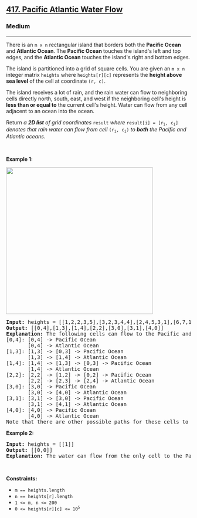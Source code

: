 <h2><a href="https://leetcode.com/problems/pacific-atlantic-water-flow/">417. Pacific Atlantic Water Flow</a></h2><h3>Medium</h3><hr><div style="user-select: auto;"><p style="user-select: auto;">There is an <code style="user-select: auto;">m x n</code> rectangular island that borders both the <strong style="user-select: auto;">Pacific Ocean</strong> and <strong style="user-select: auto;">Atlantic Ocean</strong>. The <strong style="user-select: auto;">Pacific Ocean</strong> touches the island's left and top edges, and the <strong style="user-select: auto;">Atlantic Ocean</strong> touches the island's right and bottom edges.</p>

<p style="user-select: auto;">The island is partitioned into a grid of square cells. You are given an <code style="user-select: auto;">m x n</code> integer matrix <code style="user-select: auto;">heights</code> where <code style="user-select: auto;">heights[r][c]</code> represents the <strong style="user-select: auto;">height above sea level</strong> of the cell at coordinate <code style="user-select: auto;">(r, c)</code>.</p>

<p style="user-select: auto;">The island receives a lot of rain, and the rain water can flow to neighboring cells directly north, south, east, and west if the neighboring cell's height is <strong style="user-select: auto;">less than or equal to</strong> the current cell's height. Water can flow from any cell adjacent to an ocean into the ocean.</p>

<p style="user-select: auto;">Return <em style="user-select: auto;">a <strong style="user-select: auto;">2D list</strong> of grid coordinates </em><code style="user-select: auto;">result</code><em style="user-select: auto;"> where </em><code style="user-select: auto;">result[i] = [r<sub style="user-select: auto;">i</sub>, c<sub style="user-select: auto;">i</sub>]</code><em style="user-select: auto;"> denotes that rain water can flow from cell </em><code style="user-select: auto;">(r<sub style="user-select: auto;">i</sub>, c<sub style="user-select: auto;">i</sub>)</code><em style="user-select: auto;"> to <strong style="user-select: auto;">both</strong> the Pacific and Atlantic oceans</em>.</p>

<p style="user-select: auto;">&nbsp;</p>
<p style="user-select: auto;"><strong class="example" style="user-select: auto;">Example 1:</strong></p>
<img alt="" src="https://assets.leetcode.com/uploads/2021/06/08/waterflow-grid.jpg" style="width: 400px; height: 400px; user-select: auto;">
<pre style="user-select: auto;"><strong style="user-select: auto;">Input:</strong> heights = [[1,2,2,3,5],[3,2,3,4,4],[2,4,5,3,1],[6,7,1,4,5],[5,1,1,2,4]]
<strong style="user-select: auto;">Output:</strong> [[0,4],[1,3],[1,4],[2,2],[3,0],[3,1],[4,0]]
<strong style="user-select: auto;">Explanation:</strong> The following cells can flow to the Pacific and Atlantic oceans, as shown below:
[0,4]: [0,4] -&gt; Pacific Ocean 
&nbsp;      [0,4] -&gt; Atlantic Ocean
[1,3]: [1,3] -&gt; [0,3] -&gt; Pacific Ocean 
&nbsp;      [1,3] -&gt; [1,4] -&gt; Atlantic Ocean
[1,4]: [1,4] -&gt; [1,3] -&gt; [0,3] -&gt; Pacific Ocean 
&nbsp;      [1,4] -&gt; Atlantic Ocean
[2,2]: [2,2] -&gt; [1,2] -&gt; [0,2] -&gt; Pacific Ocean 
&nbsp;      [2,2] -&gt; [2,3] -&gt; [2,4] -&gt; Atlantic Ocean
[3,0]: [3,0] -&gt; Pacific Ocean 
&nbsp;      [3,0] -&gt; [4,0] -&gt; Atlantic Ocean
[3,1]: [3,1] -&gt; [3,0] -&gt; Pacific Ocean 
&nbsp;      [3,1] -&gt; [4,1] -&gt; Atlantic Ocean
[4,0]: [4,0] -&gt; Pacific Ocean 
       [4,0] -&gt; Atlantic Ocean
Note that there are other possible paths for these cells to flow to the Pacific and Atlantic oceans.
</pre>

<p style="user-select: auto;"><strong class="example" style="user-select: auto;">Example 2:</strong></p>

<pre style="user-select: auto;"><strong style="user-select: auto;">Input:</strong> heights = [[1]]
<strong style="user-select: auto;">Output:</strong> [[0,0]]
<strong style="user-select: auto;">Explanation:</strong> The water can flow from the only cell to the Pacific and Atlantic oceans.
</pre>

<p style="user-select: auto;">&nbsp;</p>
<p style="user-select: auto;"><strong style="user-select: auto;">Constraints:</strong></p>

<ul style="user-select: auto;">
	<li style="user-select: auto;"><code style="user-select: auto;">m == heights.length</code></li>
	<li style="user-select: auto;"><code style="user-select: auto;">n == heights[r].length</code></li>
	<li style="user-select: auto;"><code style="user-select: auto;">1 &lt;= m, n &lt;= 200</code></li>
	<li style="user-select: auto;"><code style="user-select: auto;">0 &lt;= heights[r][c] &lt;= 10<sup style="user-select: auto;">5</sup></code></li>
</ul>
</div>